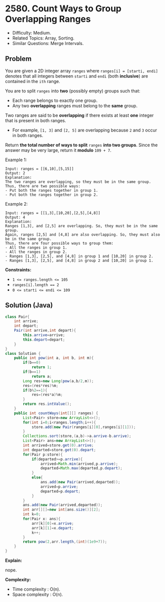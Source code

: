 # 2580. Count Ways to Group Overlapping Ranges

- Difficulty: Medium.
- Related Topics: Array, Sorting.
- Similar Questions: Merge Intervals.

## Problem

You are given a 2D integer array `ranges` where `ranges[i] = [starti, endi]` denotes that all integers between `starti` and `endi` (both **inclusive**) are contained in the `ith` range.

You are to split `ranges` into **two** (possibly empty) groups such that:

- Each range belongs to exactly one group.
- Any two **overlapping** ranges must belong to the **same** group.

Two ranges are said to be **overlapping** if there exists at least **one** integer that is present in both ranges.

- For example, `[1, 3]` and `[2, 5]` are overlapping because `2` and `3` occur in both ranges.

Return **the **total number** of ways to split** `ranges` **into two groups**. Since the answer may be very large, return it **modulo** `109 + 7`.

Example 1:

```
Input: ranges = [[6,10],[5,15]]
Output: 2
Explanation:
The two ranges are overlapping, so they must be in the same group.
Thus, there are two possible ways:
- Put both the ranges together in group 1.
- Put both the ranges together in group 2.
```

Example 2:

```
Input: ranges = [[1,3],[10,20],[2,5],[4,8]]
Output: 4
Explanation:
Ranges [1,3], and [2,5] are overlapping. So, they must be in the same group.
Again, ranges [2,5] and [4,8] are also overlapping. So, they must also be in the same group.
Thus, there are four possible ways to group them:
- All the ranges in group 1.
- All the ranges in group 2.
- Ranges [1,3], [2,5], and [4,8] in group 1 and [10,20] in group 2.
- Ranges [1,3], [2,5], and [4,8] in group 2 and [10,20] in group 1.
```

**Constraints:**

- `1 <= ranges.length <= 105`
- `ranges[i].length == 2`
- `0 <= starti <= endi <= 109`

## Solution (Java)

```java
class Pair{
    int arrive;
    int depart;
    Pair(int arrive,int depart){
        this.arrive=arrive;
        this.depart=depart;
    }
}
class Solution {
    public int pow(int a, int b, int m){
        if(b==0)
            return 1;
        if(b==1)
            return a;
        Long res=new Long(pow(a,b/2,m));
        res=(res*res)%m;
        if(b%2==1){
            res=(res*a)%m;
        }
        return res.intValue();
    }
    public int countWays(int[][] ranges) {
        List<Pair> store=new ArrayList<>();
        for(int i=0;i<ranges.length;i++){
            store.add(new Pair(ranges[i][0],ranges[i][1]));
        }
        Collections.sort(store,(a,b)->a.arrive-b.arrive);
        List<Pair> ans=new ArrayList<>();
        int arrived=store.get(0).arrive;
        int departed=store.get(0).depart;
        for(Pair p:store){
            if(departed>=p.arrive){
                arrived=Math.min(arrived,p.arrive);
                departed=Math.max(departed,p.depart);
            }
            else{
                ans.add(new Pair(arrived,departed));
                arrived=p.arrive;
                departed=p.depart;
            }
        }
        ans.add(new Pair(arrived,departed));
        int arr[][]=new int[ans.size()][2];
        int k=0;
        for(Pair x: ans){
            arr[k][0]=x.arrive;
            arr[k][1]=x.depart;
            k++;
        }
        return pow(2,arr.length,(int)(1e9+7));
    }
}
```

**Explain:**

nope.

**Complexity:**

- Time complexity : O(n).
- Space complexity : O(n).

